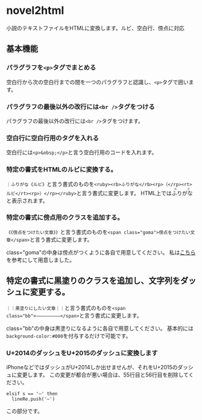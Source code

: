 # novel2html
小説のテキストファイルをHTMLに変換します。ルビ、空白行、傍点に対応

## 基本機能

### パラグラフを```<p>```タグでまとめる
空白行から次の空白行までの間を一つのパラグラフと認識し、```<p>```タグで囲います。

### パラグラフの最後以外の改行には```<br />```タグをつける
パラグラフの最後以外の改行には```<br />```タグをつけます。

### 空白行に空白行用のタグを入れる
空白行には```<p>&nbsp;</p>```と言う空白行用のコードを入れます。

### 特定の書式をHTMLのルビに変換する。
```｜ふりがな《ルビ》```と言う書式のものを```<ruby><rb>ふりがな</rb><rp>（</rp><rt>ルビ</rt><rp>）</rp></ruby>```と言う書式に変更します。
HTML上では<ruby><rb>ふりがな</rb><rp>（</rp><rt>ルビ</rt><rp>）</rp></ruby>と表示されます。

### 特定の書式に傍点用のクラスを追加する。
```《《傍点をつけたい文章》》```と言う書式のものを```<span class="goma">傍点をつけたい文章</span>```と言う書式に変更します。

class="goma"の中身は傍点がつくように各自で用意してください。
私は[こちら](https://github.com/takamin/bauten)を参考にして用意しました。

## 特定の書式に黒塗りのクラスを追加し、文字列をダッシュに変更する。
```｜｜黒塗りにしたい文章｜｜```と言う書式のものを```<span class="bb">―――――――――</span>```と言う書式に変更します。

class="bb"の中身は黒塗りになるように各自で用意してください。
基本的には```background-color:#000```を付与するだけで可能です。

### U+2014のダッシュをU+2015のダッシュに変換します
iPhoneなどではダッシュがU+2014しか出せませんが、それをU+2015のダッシュに変更します。
この変更が都合が悪い場合は、55行目と56行目を削除してください。
```
elsif s == '—' then
  lineRe.push('―')
```
この部分です。
